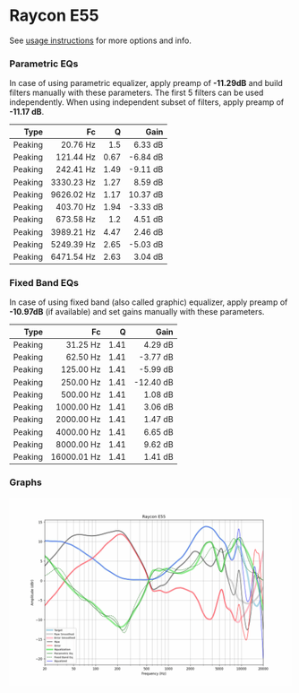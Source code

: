 # Raycon E55
See [usage instructions](https://github.com/jaakkopasanen/AutoEq#usage) for more options and info.

### Parametric EQs
In case of using parametric equalizer, apply preamp of **-11.29dB** and build filters manually
with these parameters. The first 5 filters can be used independently.
When using independent subset of filters, apply preamp of **-11.17 dB**.

| Type    | Fc         |    Q | Gain     |
|--------:|-----------:|-----:|---------:|
| Peaking | 20.76 Hz   | 1.5  | 6.33 dB  |
| Peaking | 121.44 Hz  | 0.67 | -6.84 dB |
| Peaking | 242.41 Hz  | 1.49 | -9.11 dB |
| Peaking | 3330.23 Hz | 1.27 | 8.59 dB  |
| Peaking | 9626.02 Hz | 1.17 | 10.37 dB |
| Peaking | 403.70 Hz  | 1.94 | -3.33 dB |
| Peaking | 673.58 Hz  | 1.2  | 4.51 dB  |
| Peaking | 3989.21 Hz | 4.47 | 2.46 dB  |
| Peaking | 5249.39 Hz | 2.65 | -5.03 dB |
| Peaking | 6471.54 Hz | 2.63 | 3.04 dB  |

### Fixed Band EQs
In case of using fixed band (also called graphic) equalizer, apply preamp of **-10.97dB**
(if available) and set gains manually with these parameters.

| Type    | Fc          |    Q | Gain      |
|--------:|------------:|-----:|----------:|
| Peaking | 31.25 Hz    | 1.41 | 4.29 dB   |
| Peaking | 62.50 Hz    | 1.41 | -3.77 dB  |
| Peaking | 125.00 Hz   | 1.41 | -5.99 dB  |
| Peaking | 250.00 Hz   | 1.41 | -12.40 dB |
| Peaking | 500.00 Hz   | 1.41 | 1.08 dB   |
| Peaking | 1000.00 Hz  | 1.41 | 3.06 dB   |
| Peaking | 2000.00 Hz  | 1.41 | 1.47 dB   |
| Peaking | 4000.00 Hz  | 1.41 | 6.65 dB   |
| Peaking | 8000.00 Hz  | 1.41 | 9.62 dB   |
| Peaking | 16000.01 Hz | 1.41 | 1.41 dB   |

### Graphs
![](./Raycon%20E55.png)